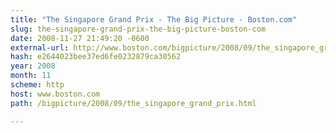 ```yaml
---
title: "The Singapore Grand Prix - The Big Picture - Boston.com"
slug: the-singapore-grand-prix-the-big-picture-boston-com
date: 2008-11-27 21:49:20 -0600
external-url: http://www.boston.com/bigpicture/2008/09/the_singapore_grand_prix.html
hash: e2644023bee37ed6fe0232879ca30562
year: 2008
month: 11
scheme: http
host: www.boston.com
path: /bigpicture/2008/09/the_singapore_grand_prix.html

---
```



